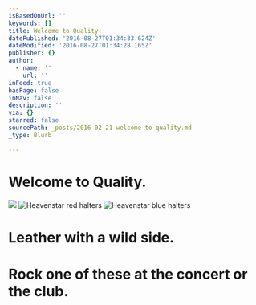 ```yaml
---
isBasedOnUrl: ''
keywords: []
title: Welcome to Quality.
datePublished: '2016-08-27T01:34:33.624Z'
dateModified: '2016-08-27T01:34:28.165Z'
publisher: {}
author:
  - name: ''
    url: ''
inFeed: true
hasPage: false
inNav: false
description: ''
via: {}
starred: false
sourcePath: _posts/2016-02-21-welcome-to-quality.md
_type: Blurb

---
```

# Welcome to Quality.
![](https://s3-us-west-2.amazonaws.com/the-grid-img/p/daa1de897460d79d5bdc6579528e7fcbdd0a080f.jpg)
![Heavenstar red halters](https://s3-us-west-2.amazonaws.com/the-grid-img/p/f1908e512069541923ac6c37c05c809f96efbb8c.jpg)
![Heavenstar blue halters](https://s3-us-west-2.amazonaws.com/the-grid-img/p/26f38d24fef18c9cf6be281b20886161ad9be851.jpg)

# Leather with a wild side.

# Rock one of these at the concert or the club.